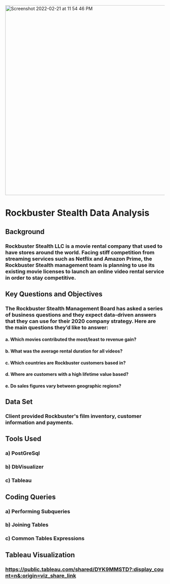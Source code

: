 <img width="600" alt="Screenshot 2022-02-21 at 11 54 46 PM" src="https://user-images.githubusercontent.com/99417572/154990094-ca142b14-2786-4cdc-bfee-f073493caf03.png">

# Rockbuster Stealth Data Analysis
## Background 
### Rockbuster Stealth LLC is a movie rental company that used to have stores around the world. Facing stiff competition from streaming services such as Netflix and Amazon Prime, the Rockbuster Stealth management team is planning to use its existing movie licenses to launch an online video rental service in order to stay competitive.

## Key Questions and Objectives
### The Rockbuster Stealth Management Board has asked a series of business questions and they expect data-driven answers that they can use for their 2020 company strategy. Here are the main questions they’d like to answer:
#### a. Which movies contributed the most/least to revenue gain?
#### b. What was the average rental duration for all videos?
#### c. Which countries are Rockbuster customers based in?
#### d. Where are customers with a high lifetime value based?
#### e. Do sales figures vary between geographic regions?

## Data Set
### Client provided Rockbuster's film inventory, customer information and payments. 

## Tools Used
### a) PostGreSql
### b) DbVisualizer
### c) Tableau

## Coding Queries
### a) Performing Subqueries
### b) Joining Tables
### c) Common Tables Expressions

## Tableau Visualization
### https://public.tableau.com/shared/DYK9MMSTD?:display_count=n&:origin=viz_share_link
